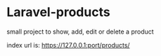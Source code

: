 # Laravel-products
small project to show, add, edit or delete a product


index url is:
https://127.0.0.1:port/products/
